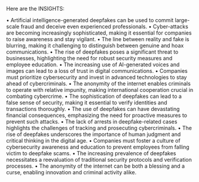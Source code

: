 Here are the INSIGHTS:

• Artificial intelligence-generated deepfakes can be used to commit large-scale fraud and deceive even experienced professionals.
• Cyber-attacks are becoming increasingly sophisticated, making it essential for companies to raise awareness and stay vigilant.
• The line between reality and fake is blurring, making it challenging to distinguish between genuine and hoax communications.
• The rise of deepfakes poses a significant threat to businesses, highlighting the need for robust security measures and employee education.
• The increasing use of AI-generated voices and images can lead to a loss of trust in digital communications.
• Companies must prioritize cybersecurity and invest in advanced technologies to stay ahead of cybercriminals.
• The anonymity of the internet enables criminals to operate with relative impunity, making international cooperation crucial in combating cybercrime.
• The sophistication of deepfakes can lead to a false sense of security, making it essential to verify identities and transactions thoroughly.
• The use of deepfakes can have devastating financial consequences, emphasizing the need for proactive measures to prevent such attacks.
• The lack of arrests in deepfake-related cases highlights the challenges of tracking and prosecuting cybercriminals.
• The rise of deepfakes underscores the importance of human judgment and critical thinking in the digital age.
• Companies must foster a culture of cybersecurity awareness and education to prevent employees from falling victim to deepfake scams.
• The increasing prevalence of deepfakes necessitates a reevaluation of traditional security protocols and verification processes.
• The anonymity of the internet can be both a blessing and a curse, enabling innovation and criminal activity alike.
